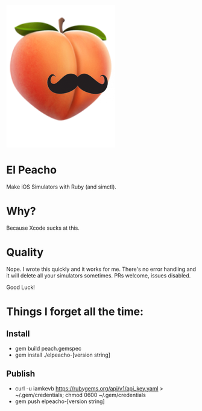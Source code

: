![](/elpeacho.png)

# El Peacho
Make iOS Simulators with Ruby (and simctl).

# Why?
Because Xcode sucks at this.

# Quality
Nope. I wrote this quickly and it works for me. There's no error handling and it will delete all your simulators sometimes. PRs welcome, issues disabled.

Good Luck!


# Things I forget all the time:

## Install

* gem build peach.gemspec
* gem install ./elpeacho-[version string]

## Publish

* curl -u iamkevb https://rubygems.org/api/v1/api_key.yaml > ~/.gem/credentials; chmod 0600 ~/.gem/credentials
* gem push elpeacho-[version string]
